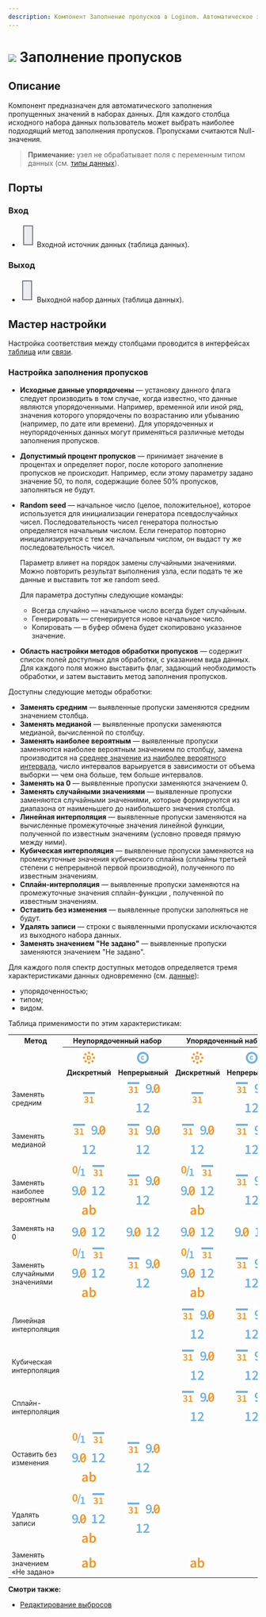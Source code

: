 ```yaml
---
description: Компонент Заполнение пропусков в Loginom. Автоматическое заполнение пропусков. Методы обработки данных (заменять средним, заменять медианой, заменять на 0, заменять случайным). Мастер настройки.
---
```

# ![ ](./../../images/icons/components/plausible_default.svg) Заполнение пропусков

## Описание

Компонент предназначен для автоматического заполнения пропущенных значений в наборах данных.
Для каждого столбца исходного набора данных пользователь может выбрать наиболее подходящий метод заполнения пропусков. Пропусками считаются Null-значения.

> **Примечание:** узел не обрабатывает поля с переменным типом данных (см. [типы данных](./../../data/datatype.md)).

## Порты

### Вход

* ![ ](./../../images/icons/app/node/ports/inputs/table_inactive.svg) Входной источник данных (таблица данных).

### Выход

* ![ ](./../../images/icons/app/node/ports/outputs/table_inactive.svg) Выходной набор данных (таблица данных).

## Мастер настройки

Настройка соответствия между столбцами проводится в интерфейсах [таблица](./../../workflow/ports/table-interface.md) или [связи](./../../workflow/ports/connections-interface.md).

### Настройка заполнения пропусков

* **Исходные данные упорядочены** — установку данного флага следует производить в том случае, когда известно, что данные являются упорядоченными. Например, временной или иной ряд, значения которого упорядочены по возрастанию или убыванию (например, по дате или времени). Для упорядоченных и неупорядоченных данных могут применяться различные методы заполнения пропусков.
* **Допустимый процент пропусков** — принимает значение в процентах и определяет порог, после которого заполнение пропусков не происходит. Например, если этому параметру задано значение 50, то поля, содержащие более 50% пропусков, заполняться не будут.
* **Random seed** — начальное число (целое, положительное), которое используется для инициализации генератора псевдослучайных чисел. Последовательность чисел генератора полностью определяется начальным числом. Если генератор повторно инициализируется с тем же начальным числом, он выдаст ту же последовательность чисел.

  Параметр влияет на порядок замены случайными значениями. Можно повторить результат выполнения узла, если подать те же данные и выставить тот же random seed.

  Для параметра доступны следующие команды:
  
  * Всегда случайно — начальное число всегда будет случайным.
  * Генерировать — сгенерируется новое начальное число.
  * Копировать — в буфер обмена будет скопировано указанное значение.

* **Область настройки методов обработки пропусков** — содержит список полей доступных для обработки, с указанием вида данных. Для каждого поля можно выставить флаг, задающий необходимость обработки, и затем выставить метод заполнения пропусков.

Доступны следующие методы обработки:

* **Заменять средним** — выявленные пропуски заменяются средним значением столбца.
* **Заменять медианой** — выявленные пропуски заменяются медианой, вычисленной по столбцу.
* **Заменять наиболее вероятным** — выявленные пропуски заменяются наиболее вероятным значением по столбцу, замена производится на [среднее значение из наиболее вероятного интервала](https://wiki.loginom.ru/articles/mean-most-likely-interval.html), число интервалов варьируется в зависимости от объема выборки — чем она больше, тем больше интервалов.
* **Заменять на 0** — выявленные пропуски заменяются значением 0.
* **Заменять случайными значениями** — выявленные пропуски заменяются случайными значениями, которые формируются из диапазона от наименьшего до наибольшего значения столбца.
* **Линейная интерполяция** — выявленные пропуски заменяются на вычисленные промежуточные значения линейной функции, полученной по известным значениям (условно проведя прямую между ними).
* **Кубическая интерполяция** — выявленные пропуски заменяются на промежуточные значения кубического сплайна (сплайны третьей степени с непрерывной первой производной), полученного по известным значениям.
* **Сплайн-интерполяция** — выявленные пропуски заменяются на промежуточные значения сплайн-функции , полученной по известным значениям.
* **Оставить без изменения** — выявленные пропуски заполняться не будут.
* **Удалять записи** — строки с выявленными пропусками исключаются из выходного набора данных.
* **Заменять значением "Не задано"** — выявленные пропуски заменяются значением "Не задано".

Для каждого поля спектр доступных методов определяется тремя характеристиками данных одновременно (см. [данные](./../../data/README.md)):

* упорядоченностью;
* типом;
* видом.

Таблица применимости по этим характеристикам:

<table>
<tr><th valign=top align=center rowspan=2>Метод</th><th align=center colspan=2>Неупорядоченный набор</th><th align=center colspan=2>Упорядоченный набор</th></tr>
<tr><th align=center><img src=../../images/icons/common/data-types/discrete_default.svg> Дискретный</th><th align=center><img src=../../images/icons/common/data-types/continuous_default.svg> Непрерывный</th><th align=center><img src=../../images/icons/common/data-types/discrete_default.svg> Дискретный</th><th align=center><img src=../../images/icons/common/data-types/continuous_default.svg> Непрерывный</th></tr>

<tr><td align=left>Заменять средним</td><td align=center><img src=../../images/icons/common/data-types/datetime_default.svg></td><td align=center> <img src=../../images/icons/common/data-types/datetime_default.svg> <img src=../../images/icons/common/data-types/float_default.svg> <img src=../../images/icons/common/data-types/integer_default.svg></td><td align=center><img src=../../images/icons/common/data-types/datetime_default.svg></td><td align=center><img src=../../images/icons/common/data-types/datetime_default.svg> <img src=../../images/icons/common/data-types/float_default.svg> <img src=../../images/icons/common/data-types/integer_default.svg></td></tr>

<tr><td align=left>Заменять медианой</td><td align=center><img src=../../images/icons/common/data-types/datetime_default.svg> <img src=../../images/icons/common/data-types/float_default.svg> <img src=../../images/icons/common/data-types/integer_default.svg></td><td align=center><img src=../../images/icons/common/data-types/datetime_default.svg> <img src=../../images/icons/common/data-types/float_default.svg> <img src=../../images/icons/common/data-types/integer_default.svg></td><td align=center><img src=../../images/icons/common/data-types/datetime_default.svg> <img src=../../images/icons/common/data-types/float_default.svg> <img src=../../images/icons/common/data-types/integer_default.svg></td><td align=center><img src=../../images/icons/common/data-types/datetime_default.svg> <img src=../../images/icons/common/data-types/float_default.svg> <img src=../../images/icons/common/data-types/integer_default.svg></td></tr>

<tr><td align=left>Заменять наиболее вероятным</td><td align=center><img src=../../images/icons/common/data-types/boolean_default.svg> <img src=../../images/icons/common/data-types/datetime_default.svg> <img src=../../images/icons/common/data-types/float_default.svg> <img src=../../images/icons/common/data-types/integer_default.svg> <img src=../../images/icons/common/data-types/string_default.svg></td><td align=center><img src=../../images/icons/common/data-types/datetime_default.svg> <img src=../../images/icons/common/data-types/float_default.svg> <img src=../../images/icons/common/data-types/integer_default.svg></td><td align=center><img src=../../images/icons/common/data-types/boolean_default.svg> <img src=../../images/icons/common/data-types/datetime_default.svg> <img src=../../images/icons/common/data-types/float_default.svg> <img src=../../images/icons/common/data-types/integer_default.svg> <img src=../../images/icons/common/data-types/string_default.svg></td><td align=center><img src=../../images/icons/common/data-types/datetime_default.svg> <img src=../../images/icons/common/data-types/float_default.svg> <img src=../../images/icons/common/data-types/integer_default.svg></td></tr>

<tr><td align=left>Заменять на 0</td><td align=center>  <img src=../../images/icons/common/data-types/float_default.svg> <img src=../../images/icons/common/data-types/integer_default.svg> <td align=center> <img src=../../images/icons/common/data-types/float_default.svg> <img src=../../images/icons/common/data-types/integer_default.svg></td><td align=center> <img src=../../images/icons/common/data-types/float_default.svg> <img src=../../images/icons/common/data-types/integer_default.svg> <td align=center> <img src=../../images/icons/common/data-types/float_default.svg> <img src=../../images/icons/common/data-types/integer_default.svg></td></tr>

<tr><td align=left>Заменять случайными значениями</td><td align=center><img src=../../images/icons/common/data-types/boolean_default.svg> <img src=../../images/icons/common/data-types/datetime_default.svg> <img src=../../images/icons/common/data-types/float_default.svg> <img src=../../images/icons/common/data-types/integer_default.svg> <img src=../../images/icons/common/data-types/string_default.svg></td><td align=center><img src=../../images/icons/common/data-types/datetime_default.svg> <img src=../../images/icons/common/data-types/float_default.svg> <img src=../../images/icons/common/data-types/integer_default.svg></td><td align=center><img src=../../images/icons/common/data-types/boolean_default.svg> <img src=../../images/icons/common/data-types/datetime_default.svg> <img src=../../images/icons/common/data-types/float_default.svg> <img src=../../images/icons/common/data-types/integer_default.svg> <img src=../../images/icons/common/data-types/string_default.svg></td><td align=center><img src=../../images/icons/common/data-types/datetime_default.svg> <img src=../../images/icons/common/data-types/float_default.svg> <img src=../../images/icons/common/data-types/integer_default.svg></td></tr>

<tr><td align=left>Линейная интерполяция</td><td></td><td></td><td align=center><img src=../../images/icons/common/data-types/datetime_default.svg> <img src=../../images/icons/common/data-types/float_default.svg> <img src=../../images/icons/common/data-types/integer_default.svg></td><td align=center><img src=../../images/icons/common/data-types/datetime_default.svg> <img src=../../images/icons/common/data-types/float_default.svg> <img src=../../images/icons/common/data-types/integer_default.svg></td></tr>

<tr><td align=left>Кубическая интерполяция</td><td></td><td></td><td align=center><img src=../../images/icons/common/data-types/datetime_default.svg> <img src=../../images/icons/common/data-types/float_default.svg> <img src=../../images/icons/common/data-types/integer_default.svg></td><td align=center><img src=../../images/icons/common/data-types/datetime_default.svg> <img src=../../images/icons/common/data-types/float_default.svg> <img src=../../images/icons/common/data-types/integer_default.svg></td></tr>

<tr><td align=left>Сплайн-интерполяция</td><td></td><td></td><td align=center><img src=../../images/icons/common/data-types/datetime_default.svg> <img src=../../images/icons/common/data-types/float_default.svg> <img src=../../images/icons/common/data-types/integer_default.svg></td><td align=center><img src=../../images/icons/common/data-types/datetime_default.svg> <img src=../../images/icons/common/data-types/float_default.svg> <img src=../../images/icons/common/data-types/integer_default.svg></td></tr>

<tr><td align=left>Оставить без изменения</td><td align=center><img src=../../images/icons/common/data-types/boolean_default.svg> <img src=../../images/icons/common/data-types/datetime_default.svg> <img src=../../images/icons/common/data-types/float_default.svg> <img src=../../images/icons/common/data-types/integer_default.svg> <img src=../../images/icons/common/data-types/string_default.svg></td><td align=center><img src=../../images/icons/common/data-types/datetime_default.svg> <img src=../../images/icons/common/data-types/float_default.svg> <img src=../../images/icons/common/data-types/integer_default.svg></td><td></td><td></td></tr>

<tr><td align=left>Удалять записи</td><td align=center><img src=../../images/icons/common/data-types/boolean_default.svg> <img src=../../images/icons/common/data-types/datetime_default.svg> <img src=../../images/icons/common/data-types/float_default.svg> <img src=../../images/icons/common/data-types/integer_default.svg> <img src=../../images/icons/common/data-types/string_default.svg></td><td align=center><img src=../../images/icons/common/data-types/datetime_default.svg> <img src=../../images/icons/common/data-types/float_default.svg> <img src=../../images/icons/common/data-types/integer_default.svg></td><td align=center></td><td align=center></td></tr>

<tr><td align=left>Заменять значением «Не задано»</td><td align=center><img src=../../images/icons/common/data-types/string_default.svg></td><td></td><td align=center><img src=../../images/icons/common/data-types/string_default.svg></td><td></td></tr>

</table>

**Смотри также:**

* [Редактирование выбросов](./eliminate-outliers.md)
